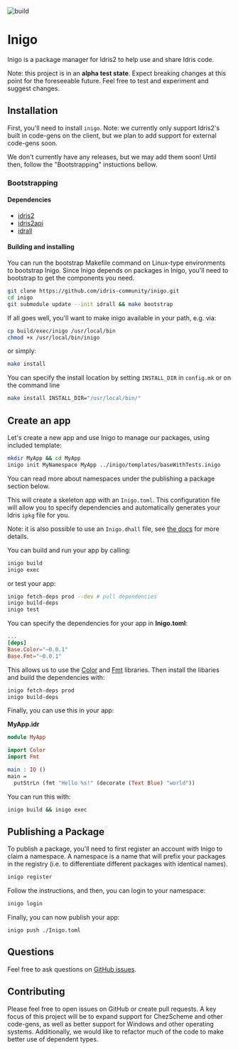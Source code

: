 
![build](https://github.com/idris-community/inigo/actions/workflows/ci.yml/badge.svg)

# Inigo

Inigo is a package manager for Idris2 to help use and share Idris code.

Note: this project is in an **alpha test state**. Expect breaking changes at this point for the foreseeable future. Feel free to test and experiment and suggest changes.

## Installation

First, you'll need to install `inigo`. Note: we currently only support Idris2's built in code-gens on the client, but we plan to add support for external code-gens soon.

We don't currently have any releases, but we may add them soon! Until then, follow the "Bootstrapping" instuctions bellow.

<!--
Download a release from the [releases](https://github.com/idris-community/inigo/releases) page. Install the file into your path and make sure it's executable.

```bash
curl -L https://github.com/idris-community/inigo/releases/download/0.0.1-alpha/inigo -o /usr/local/bin/inigo && chmod +x /usr/local/bin/inigo
```
-->

### Bootstrapping

#### Dependencies
- [idris2](https://github.com/idris-lang/Idris2)
- [idris2api](https://github.com/idris-lang/Idris2/blob/master/INSTALL.md#7-optional-installing-the-idris-2-api)
- [idrall](https://github.com/alexhumphreys/idrall)

#### Building and installing

You can run the bootstrap Makefile command on Linux-type environments to bootstrap Inigo. Since Inigo depends on packages in Inigo, you'll need to bootstrap to get the components you need.

```bash
git clone https://github.com/idris-community/inigo.git
cd inigo
git submodule update --init idrall && make bootstrap
```

If all goes well, you'll want to make inigo available in your path, e.g. via:

```bash
cp build/exec/inigo /usr/local/bin
chmod +x /usr/local/bin/inigo
```

or simply:

```bash
make install
```

You can specify the install location by setting `INSTALL_DIR` in `config.mk` or on the command line

```bash
make install INSTALL_DIR="/usr/local/bin/"
```

## Create an app

Let's create a new app and use Inigo to manage our packages, using included template:

``` bash
mkdir MyApp && cd MyApp
inigo init MyNamespace MyApp ../inigo/templates/baseWithTests.inigo
```

You can read more about namespaces under the publishing a package section below.

This will create a skeleton app with an `Inigo.toml`. This configuration file will allow you to specify dependencies and automatically generates your Idris `ipkg` file for you.

Note: it is also possible to use an `Inigo.dhall` file, see [the docs](docs/src/dhall.rst) for more details.

You can build and run your app by calling:

```bash
inigo build
inigo exec
```

or test your app:

```bash
inigo fetch-deps prod --dev # pull dependencies
inigo build-deps
inigo test
```

You can specify the dependencies for your app in **Inigo.toml**:

```toml
...
[deps]
Base.Color="~0.0.1"
Base.Fmt="~0.0.1"
```

This allows us to use the [Color](https://github.com/idris-community/inigo/tree/main/Base/Color) and [Fmt](https://github.com/idris-community/inigo/tree/main/Base/Fmt) libraries. Then install the libaries and build the dependencies with:

```bash
inigo fetch-deps prod
inigo build-deps
```

Finally, you can use this in your app:

**MyApp.idr**

```idris
module MyApp

import Color
import Fmt

main : IO ()
main =
  putStrLn (fmt "Hello %s!" (decorate (Text Blue) "world"))
```

You can run this with:

```bash
inigo build && inigo exec
```

## Publishing a Package

To publish a package, you'll need to first register an account with Inigo to claim a namespace. A namespace is a name that will prefix your packages in the registry (i.e. to differentiate different packages with identical names).

```bash
inigo register
```

Follow the instructions, and then, you can login to your namespace:

```bash
inigo login
```

Finally, you can now publish your app:

```
inigo push ./Inigo.toml
```

## Questions

Feel free to ask questions on [GitHub issues](https://github.com/idris-community/inigo/issues).

## Contributing

Please feel free to open issues on GitHub or create pull requests. A key focus of this project will be to expand support for ChezScheme and other code-gens, as well as better support for Windows and other operating systems. Additionally, we would like to refactor much of the code to make better use of dependent types.
